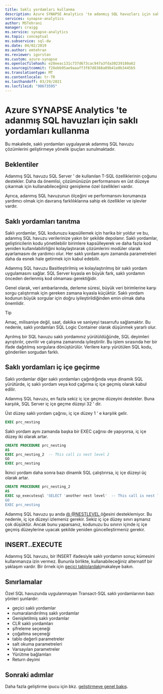 ```yaml
---
title: Saklı yordamları kullanma
description: Azure SYNAPSE Analytics 'te adanmış SQL havuzları için saklı yordamları uygulayarak çözüm geliştirmeye yönelik ipuçları.
services: synapse-analytics
author: MSTehrani
manager: craigg
ms.service: synapse-analytics
ms.topic: conceptual
ms.subservice: sql-dw
ms.date: 04/02/2019
ms.author: emtehran
ms.reviewer: igorstan
ms.custom: azure-synapse
ms.openlocfilehash: e28eeac131c737d673cac947a3fda30239180a62
ms.sourcegitcommit: f28ebb95ae9aaaff3f87d8388a09b41e0b3445b5
ms.translationtype: MT
ms.contentlocale: tr-TR
ms.lasthandoff: 03/29/2021
ms.locfileid: "98673595"
---
```

# <a name="using-stored-procedures-for-dedicated-sql-pools-in-azure-synapse-analytics"></a>Azure SYNAPSE Analytics 'te adanmış SQL havuzları için saklı yordamları kullanma

Bu makalede, saklı yordamları uygulayarak adanmış SQL havuzu çözümlerini geliştirmeye yönelik ipuçları sunulmaktadır.

## <a name="what-to-expect"></a>Beklentiler

Adanmış SQL havuzu SQL Server ' de kullanılan T-SQL özelliklerinin çoğunu destekler. Daha da önemlisi, çözümünüzün performansını en üst düzeye çıkarmak için kullanabileceğiniz genişleme özel özellikleri vardır.

Ayrıca, adanmış SQL havuzunun ölçeğini ve performansını korumanıza yardımcı olmak için davranış farklılıklarına sahip ek özellikler ve işlevler vardır.

## <a name="introducing-stored-procedures"></a>Saklı yordamları tanıtma

Saklı yordamlar, SQL kodunuzu kapsüllemek için harika bir yoldur ve bu, adanmış SQL havuzu verilerinize yakın bir şekilde depolanır. Saklı yordamlar, geliştiricilerin kodu yönetilebilir birimlere kapsülleyerek ve daha fazla kod yeniden kullanılabilirliğini kolaylaştırarak çözümlerini modüler olarak ayarlamasını de yardımcı olur. Her saklı yordam aynı zamanda parametreleri daha da esnek hale getirmek için kabul edebilir.

Adanmış SQL havuzu Basitleştirilmiş ve kolaylaştırılmış bir saklı yordam uygulamasını sağlar. SQL Server kıyasla en büyük fark, saklı yordamın önceden derlenmiş kod olmaması gerektiğidir.

Genel olarak, veri ambarlarında, derleme süresi, büyük veri birimlerine karşı sorgu çalıştırmak için gereken zamana kıyasla küçüktür. Saklı yordam kodunun büyük sorgular için doğru iyileştirildiğinden emin olmak daha önemlidir.

> [!TIP]
> Amaç, milisaniye değil, saat, dakika ve saniyeyi tasarrufu sağlamaktır. Bu nedenle, saklı yordamları SQL Logic Container olarak düşünmek yararlı olur.

Ayrılmış bir SQL havuzu saklı yordamınız yürütüldüğünde, SQL deyimleri ayrıştırılır, çevrilir ve çalışma zamanında iyileştirilir. Bu işlem sırasında her bir ifade dağıtılmış sorgulara dönüştürülür. Verilere karşı yürütülen SQL kodu, gönderilen sorgudan farklı.

## <a name="nesting-stored-procedures"></a>Saklı yordamları iç içe geçirme

Saklı yordamlar diğer saklı yordamları çağırdığında veya dinamik SQL yürütürde, iç saklı yordam veya kod çağırma iç içe geçmiş olarak kabul edilir.

Adanmış SQL havuzu, en fazla sekiz iç içe geçme düzeyini destekler. Buna karşılık, SQL Server iç içe geçme düzeyi 32 ' dir.

Üst düzey saklı yordam çağrısı, iç içe düzey 1 ' e karşılık gelir.

```sql
EXEC prc_nesting
```

Saklı yordam aynı zamanda başka bir EXEC çağrısı de yapıyorsa, iç içe düzey iki olarak artar.

```sql
CREATE PROCEDURE prc_nesting
AS
EXEC prc_nesting_2  -- This call is nest level 2
GO
EXEC prc_nesting
```

İkinci yordam daha sonra bazı dinamik SQL çalıştırırsa, iç içe düzeyi üç olarak artar.

```sql
CREATE PROCEDURE prc_nesting_2
AS
EXEC sp_executesql 'SELECT 'another nest level'  -- This call is nest level 2
GO
EXEC prc_nesting
```

Adanmış SQL havuzu şu anda [@ @NESTLEVEL ](/sql/t-sql/functions/nestlevel-transact-sql?toc=/azure/synapse-analytics/sql-data-warehouse/toc.json&bc=/azure/synapse-analytics/sql-data-warehouse/breadcrumb/toc.json&view=azure-sqldw-latest&preserve-view=true)öğesini desteklemiyor. Bu nedenle, iç içe düzeyi izlemeniz gerekir. Sekiz iç içe düzey sınırı aşmanız çok düşüktür. Ancak bunu yaparsanız, kodunuzu bu sınırın içinde iç içe geçmiş düzeylerine uyacak şekilde yeniden güncelleştirmeniz gerekir.

## <a name="insertexecute"></a>INSERT..EXECUTE

Adanmış SQL havuzu, bir INSERT ifadesiyle saklı yordamın sonuç kümesini kullanmanıza izin vermez. Bununla birlikte, kullanabileceğiniz alternatif bir yaklaşım vardır. Bir örnek için [geçici tablolardaki](sql-data-warehouse-tables-temporary.md)makaleye bakın.

## <a name="limitations"></a>Sınırlamalar

Özel SQL havuzunda uygulanmayan Transact-SQL saklı yordamlarının bazı yönleri şunlardır:

* geçici saklı yordamlar
* numaralandırılmış saklı yordamlar
* Genişletilmiş saklı yordamlar
* CLR saklı yordamları
* şifreleme seçeneği
* çoğaltma seçeneği
* tablo değerli parametreler
* salt okuma parametreleri
* Varsayılan parametreler
* Yürütme bağlamları
* Return deyimi

## <a name="next-steps"></a>Sonraki adımlar

Daha fazla geliştirme ipucu için bkz. [geliştirmeye genel bakış](sql-data-warehouse-overview-develop.md).
